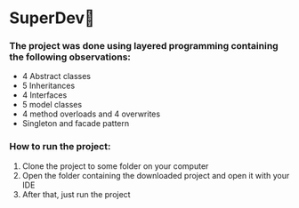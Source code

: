 # SuperDev🏬

### The project was done using layered programming containing the following observations:

- 4 Abstract classes
- 5 Inheritances
- 4 Interfaces
- 5 model classes
- 4 method overloads and 4 overwrites
- Singleton and facade pattern


### How to run the project:

1) Clone the project to some folder on your computer
2) Open the folder containing the downloaded project and open it with your IDE
3) After that, just run the project
